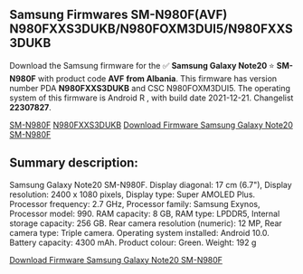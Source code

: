 <h2>Samsung Firmwares SM-N980F(AVF) N980FXXS3DUKB/N980FOXM3DUI5/N980FXXS3DUKB</h2>
Download the Samsung firmware for the ✅ <strong>Samsung Galaxy Note20 </strong> ⭐ <strong>SM-N980F</strong> with product code <strong>AVF</strong> <strong> from Albania</strong>. This firmware has version number PDA <strong>N980FXXS3DUKB</strong> and CSC N980FOXM3DUI5. The operating system of this firmware is Android R , with build date 2021-12-21. Changelist <strong>22307827</strong>.

[SM-N980F](https://samfirm.shop/samsung/model/SM-N980F)
[N980FXXS3DUKB](https://samfirm.shop/samsung/pda/N980FXXS3DUKB)
[Download Firmware Samsung Galaxy Note20 SM-N980F](https://samfirm.shop/samsung/firmware/484340)
<h2>Summary description:</h2>
<p>Samsung Galaxy Note20 SM-N980F. Display diagonal: 17 cm (6.7"), Display resolution: 2400 x 1080 pixels, Display type: Super AMOLED Plus. Processor frequency: 2.7 GHz, Processor family: Samsung Exynos, Processor model: 990. RAM capacity: 8 GB, RAM type: LPDDR5, Internal storage capacity: 256 GB. Rear camera resolution (numeric): 12 MP, Rear camera type: Triple camera. Operating system installed: Android 10.0. Battery capacity: 4300 mAh. Product colour: Green. Weight: 192 g</p>


[Download Firmware Samsung Galaxy Note20 SM-N980F](https://samfirm.shop/samsung/firmware/484340)

